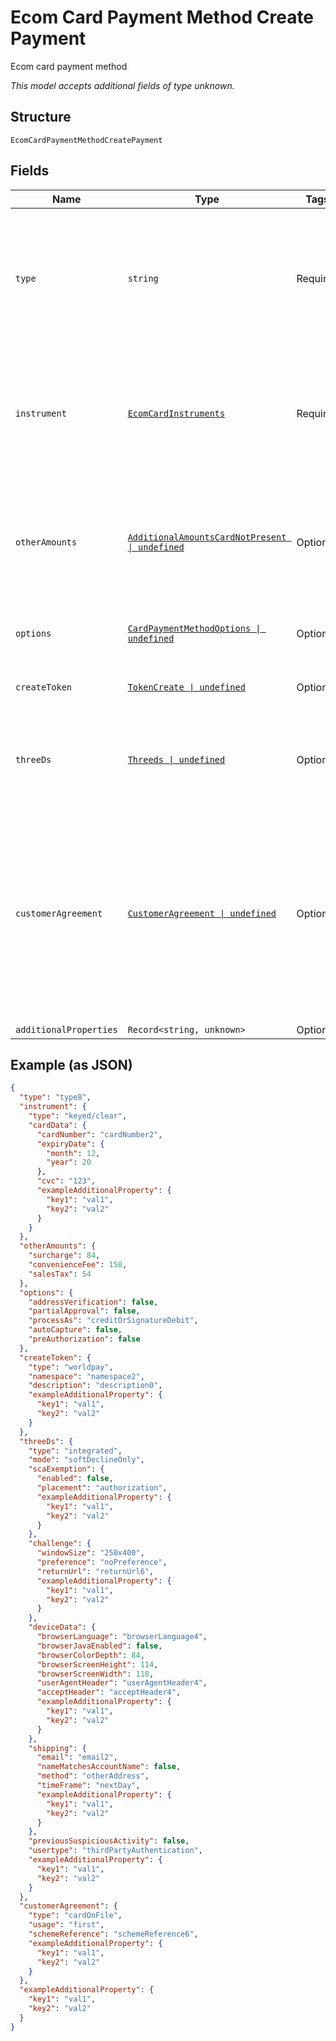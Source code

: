 
# Ecom Card Payment Method Create Payment

Ecom card payment method

*This model accepts additional fields of type unknown.*

## Structure

`EcomCardPaymentMethodCreatePayment`

## Fields

| Name | Type | Tags | Description |
|  --- | --- | --- | --- |
| `type` | `string` | Required | Value indicating the specific type instance for this field.<br><br>**Constraints**: *Minimum Length*: `1`, *Maximum Length*: `20` |
| `instrument` | [`EcomCardInstruments`](../../doc/models/containers/ecom-card-instruments.md) | Required | Identifies **HOW** (ex Keyed, Swiped, Inserted or Tapped) the customer is providing the card information. |
| `otherAmounts` | [`AdditionalAmountsCardNotPresent \| undefined`](../../doc/models/additional-amounts-card-not-present.md) | Optional | Other (optional) amounts that are included in the Total Authorization Amount, for card not present transactions |
| `options` | [`CardPaymentMethodOptions \| undefined`](../../doc/models/card-payment-method-options.md) | Optional | Options for handling the authorization request |
| `createToken` | [`TokenCreate \| undefined`](../../doc/models/containers/token-create.md) | Optional | Create a token for use in future payments |
| `threeDs` | [`Threeds \| undefined`](../../doc/models/containers/threeds.md) | Optional | An object containing 3DS authentication preferences and customer data |
| `customerAgreement` | [`CustomerAgreement \| undefined`](../../doc/models/containers/customer-agreement.md) | Optional | Setup an initial agreement (__first__) to store a customers payment details and make __subsequent__  payments when __storing a card__, for __subscriptions__, __installments__, __scheduled__, and __unscheduled__ payments |
| `additionalProperties` | `Record<string, unknown>` | Optional | - |

## Example (as JSON)

```json
{
  "type": "type8",
  "instrument": {
    "type": "keyed/clear",
    "cardData": {
      "cardNumber": "cardNumber2",
      "expiryDate": {
        "month": 12,
        "year": 20
      },
      "cvc": "123",
      "exampleAdditionalProperty": {
        "key1": "val1",
        "key2": "val2"
      }
    }
  },
  "otherAmounts": {
    "surcharge": 84,
    "convenienceFee": 158,
    "salesTax": 54
  },
  "options": {
    "addressVerification": false,
    "partialApproval": false,
    "processAs": "creditOrSignatureDebit",
    "autoCapture": false,
    "preAuthorization": false
  },
  "createToken": {
    "type": "worldpay",
    "namespace": "namespace2",
    "description": "description0",
    "exampleAdditionalProperty": {
      "key1": "val1",
      "key2": "val2"
    }
  },
  "threeDs": {
    "type": "integrated",
    "mode": "softDeclineOnly",
    "scaExemption": {
      "enabled": false,
      "placement": "authorization",
      "exampleAdditionalProperty": {
        "key1": "val1",
        "key2": "val2"
      }
    },
    "challenge": {
      "windowSize": "250x400",
      "preference": "noPreference",
      "returnUrl": "returnUrl6",
      "exampleAdditionalProperty": {
        "key1": "val1",
        "key2": "val2"
      }
    },
    "deviceData": {
      "browserLanguage": "browserLanguage4",
      "browserJavaEnabled": false,
      "browserColorDepth": 84,
      "browserScreenHeight": 114,
      "browserScreenWidth": 118,
      "userAgentHeader": "userAgentHeader4",
      "acceptHeader": "acceptHeader4",
      "exampleAdditionalProperty": {
        "key1": "val1",
        "key2": "val2"
      }
    },
    "shipping": {
      "email": "email2",
      "nameMatchesAccountName": false,
      "method": "otherAddress",
      "timeFrame": "nextDay",
      "exampleAdditionalProperty": {
        "key1": "val1",
        "key2": "val2"
      }
    },
    "previousSuspiciousActivity": false,
    "usertype": "thirdPartyAuthentication",
    "exampleAdditionalProperty": {
      "key1": "val1",
      "key2": "val2"
    }
  },
  "customerAgreement": {
    "type": "cardOnFile",
    "usage": "first",
    "schemeReference": "schemeReference6",
    "exampleAdditionalProperty": {
      "key1": "val1",
      "key2": "val2"
    }
  },
  "exampleAdditionalProperty": {
    "key1": "val1",
    "key2": "val2"
  }
}
```


